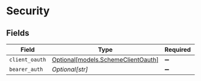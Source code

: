 # Security


## Fields

| Field                                                                | Type                                                                 | Required                                                             | Description                                                          |
| -------------------------------------------------------------------- | -------------------------------------------------------------------- | -------------------------------------------------------------------- | -------------------------------------------------------------------- |
| `client_oauth`                                                       | [Optional[models.SchemeClientOauth]](../models/schemeclientoauth.md) | :heavy_minus_sign:                                                   | N/A                                                                  |
| `bearer_auth`                                                        | *Optional[str]*                                                      | :heavy_minus_sign:                                                   | N/A                                                                  |